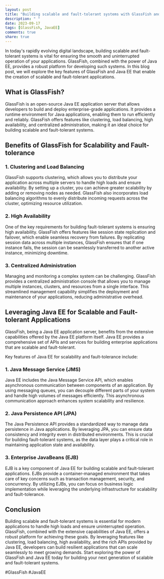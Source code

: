 ```yaml
---
layout: post
title: "Building scalable and fault-tolerant systems with GlassFish and Java EE"
description: " "
date: 2023-09-17
tags: [GlassFish, JavaEE]
comments: true
share: true
---
```


In today's rapidly evolving digital landscape, building scalable and fault-tolerant systems is vital for ensuring the smooth and uninterrupted operation of your applications. GlassFish, combined with the power of Java EE, provides a robust platform for developing such systems. In this blog post, we will explore the key features of GlassFish and Java EE that enable the creation of scalable and fault-tolerant applications.

## What is GlassFish?

GlassFish is an open-source Java EE application server that allows developers to build and deploy enterprise-grade applications. It provides a runtime environment for Java applications, enabling them to run efficiently and reliably. GlassFish offers features like clustering, load balancing, high availability, and centralized administration, making it an ideal choice for building scalable and fault-tolerant systems.

## Benefits of GlassFish for Scalability and Fault-tolerance

### 1. Clustering and Load Balancing

GlassFish supports clustering, which allows you to distribute your application across multiple servers to handle high loads and ensure availability. By setting up a cluster, you can achieve greater scalability by adding or removing nodes as needed. GlassFish also incorporates load balancing algorithms to evenly distribute incoming requests across the cluster, optimizing resource utilization.

### 2. High Availability

One of the key requirements for building fault-tolerant systems is ensuring high availability. GlassFish offers features like session state replication and failover, which enable seamless recovery from failures. By replicating session data across multiple instances, GlassFish ensures that if one instance fails, the session can be seamlessly transferred to another active instance, minimizing downtime.

### 3. Centralized Administration

Managing and monitoring a complex system can be challenging. GlassFish provides a centralized administration console that allows you to manage multiple instances, clusters, and resources from a single interface. This streamlined management capability simplifies the deployment and maintenance of your applications, reducing administrative overhead.

## Leveraging Java EE for Scalable and Fault-tolerant Applications

GlassFish, being a Java EE application server, benefits from the extensive capabilities offered by the Java EE platform itself. Java EE provides a comprehensive set of APIs and services for building enterprise applications that are scalable and fault-tolerant.

Key features of Java EE for scalability and fault-tolerance include:

### 1. Java Message Service (JMS)

Java EE includes the Java Message Service API, which enables asynchronous communication between components of an application. By using messaging queues, you can decouple different parts of your system and handle high volumes of messages efficiently. This asynchronous communication approach enhances system scalability and resilience.

### 2. Java Persistence API (JPA)

The Java Persistence API provides a standardized way to manage data persistence in Java applications. By leveraging JPA, you can ensure data consistency and integrity even in distributed environments. This is crucial for building fault-tolerant systems, as the data layer plays a critical role in maintaining application state and availability.

### 3. Enterprise JavaBeans (EJB)

EJB is a key component of Java EE for building scalable and fault-tolerant applications. EJBs provide a container-managed environment that takes care of key concerns such as transaction management, security, and concurrency. By utilizing EJBs, you can focus on business logic implementation while leveraging the underlying infrastructure for scalability and fault-tolerance.

## Conclusion

Building scalable and fault-tolerant systems is essential for modern applications to handle high loads and ensure uninterrupted operation. GlassFish, combined with the extensive capabilities of Java EE, offers a robust platform for achieving these goals. By leveraging features like clustering, load balancing, high availability, and the rich APIs provided by Java EE, developers can build resilient applications that can scale seamlessly to meet growing demands. Start exploring the power of GlassFish and Java EE today for building your next generation of scalable and fault-tolerant systems.

\#GlassFish #JavaEE